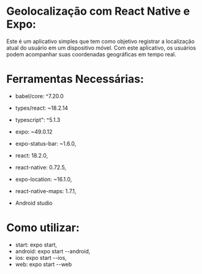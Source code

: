 # Geolocalização com React Native e Expo:

Este é um aplicativo simples que tem como objetivo registrar a localização atual do usuário em um dispositivo móvel. Com este aplicativo, os usuários podem acompanhar suas coordenadas geográficas em tempo real.

# Ferramentas Necessárias:

- babel/core: ^7.20.0
- types/react: ~18.2.14
- typescript": ^5.1.3

- expo: ~49.0.12
- expo-status-bar: ~1.6.0,
- react: 18.2.0,
- react-native: 0.72.5,
- expo-location: ~16.1.0,
- react-native-maps: 1.7.1,
- Android studio

# Como utilizar:

- start: expo start,
- android: expo start --android,
- ios: expo start --ios,
- web: expo start --web
